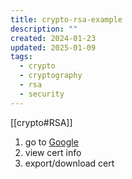 ```yaml
---
title: crypto-rsa-example
description: ""
created: 2024-01-23
updated: 2025-01-09
tags:
  - crypto
  - cryptography
  - rsa
  - security
---
```


[[crypto#RSA]]

1. go to [Google](https://google.com/)
2. view cert info
3. export/download cert
